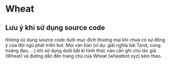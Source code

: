 # Wheat

## Lưu ý khi sử dụng source code

Không sử dụng source code dưới mục đích thương mại khi chưa có sự đồng ý của đội ngũ phát triển bot. Mọi văn bản (ví dụ: giải nghĩa bài Tarot, cung hoàng đạo, ...) khi sử dụng dưới bất kì hình thức nào cần ghi chú tác giả (Wheat) và đường dẵn đến trang chủ của Wheat (wheatbot.xyz) kèm theo.